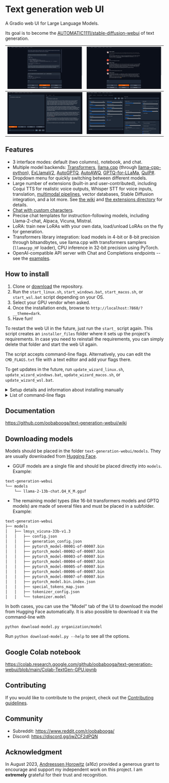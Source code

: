 # Text generation web UI

A Gradio web UI for Large Language Models.

Its goal is to become the [AUTOMATIC1111/stable-diffusion-webui](https://github.com/AUTOMATIC1111/stable-diffusion-webui) of text generation.

|![Image1](https://github.com/oobabooga/screenshots/raw/main/print_instruct.png) | ![Image2](https://github.com/oobabooga/screenshots/raw/main/print_chat.png) |
|:---:|:---:|
|![Image1](https://github.com/oobabooga/screenshots/raw/main/print_default.png) | ![Image2](https://github.com/oobabooga/screenshots/raw/main/print_parameters.png) |

## Features

* 3 interface modes: default (two columns), notebook, and chat.
* Multiple model backends: [Transformers](https://github.com/huggingface/transformers), [llama.cpp](https://github.com/ggerganov/llama.cpp) (through [llama-cpp-python](https://github.com/abetlen/llama-cpp-python)), [ExLlamaV2](https://github.com/turboderp/exllamav2), [AutoGPTQ](https://github.com/PanQiWei/AutoGPTQ), [AutoAWQ](https://github.com/casper-hansen/AutoAWQ), [GPTQ-for-LLaMa](https://github.com/qwopqwop200/GPTQ-for-LLaMa), [QuIP#](https://github.com/Cornell-RelaxML/quip-sharp).
* Dropdown menu for quickly switching between different models.
* Large number of extensions (built-in and user-contributed), including Coqui TTS for realistic voice outputs, Whisper STT for voice inputs, translation, [multimodal pipelines](https://github.com/oobabooga/text-generation-webui/tree/main/extensions/multimodal), vector databases, Stable Diffusion integration, and a lot more. See [the wiki](https://github.com/oobabooga/text-generation-webui/wiki/07-%E2%80%90-Extensions) and [the extensions directory](https://github.com/oobabooga/text-generation-webui-extensions) for details.
* [Chat with custom characters](https://github.com/oobabooga/text-generation-webui/wiki/03-%E2%80%90-Parameters-Tab#character).
* Precise chat templates for instruction-following models, including Llama-2-chat, Alpaca, Vicuna, Mistral.
* LoRA: train new LoRAs with your own data, load/unload LoRAs on the fly for generation.
* Transformers library integration: load models in 4-bit or 8-bit precision through bitsandbytes, use llama.cpp with transformers samplers (`llamacpp_HF` loader), CPU inference in 32-bit precision using PyTorch.
* OpenAI-compatible API server with Chat and Completions endpoints -- see the [examples](https://github.com/oobabooga/text-generation-webui/wiki/12-%E2%80%90-OpenAI-API#examples).

## How to install

1) Clone or [download](https://github.com/oobabooga/text-generation-webui/archive/refs/heads/main.zip) the repository.
2) Run the `start_linux.sh`, `start_windows.bat`, `start_macos.sh`, or `start_wsl.bat` script depending on your OS.
3) Select your GPU vendor when asked.
4) Once the installation ends, browse to `http://localhost:7860/?__theme=dark`.
5) Have fun!

To restart the web UI in the future, just run the `start_` script again. This script creates an `installer_files` folder where it sets up the project's requirements. In case you need to reinstall the requirements, you can simply delete that folder and start the web UI again.

The script accepts command-line flags. Alternatively, you can edit the `CMD_FLAGS.txt` file with a text editor and add your flags there.

To get updates in the future, run `update_wizard_linux.sh`, `update_wizard_windows.bat`, `update_wizard_macos.sh`, or `update_wizard_wsl.bat`.

<details>
<summary>
Setup details and information about installing manually
</summary>

### One-click-installer

The script uses Miniconda to set up a Conda environment in the `installer_files` folder.

If you ever need to install something manually in the `installer_files` environment, you can launch an interactive shell using the cmd script: `cmd_linux.sh`, `cmd_windows.bat`, `cmd_macos.sh`, or `cmd_wsl.bat`.

* There is no need to run any of those scripts (`start_`, `update_wizard_`, or `cmd_`) as admin/root.
* To install the requirements for extensions, you can use the `extensions_reqs` script for your OS. At the end, this script will install the main requirements for the project to make sure that they take precedence in case of version conflicts.
* For additional instructions about AMD and WSL setup, consult [the documentation](https://github.com/oobabooga/text-generation-webui/wiki).
* For automated installation, you can use the `GPU_CHOICE`, `USE_CUDA118`, `LAUNCH_AFTER_INSTALL`, and `INSTALL_EXTENSIONS` environment variables. For instance: `GPU_CHOICE=A USE_CUDA118=FALSE LAUNCH_AFTER_INSTALL=FALSE INSTALL_EXTENSIONS=TRUE ./start_linux.sh`.

### Manual installation using Conda

Recommended if you have some experience with the command-line.

#### 0. Install Conda

https://docs.conda.io/en/latest/miniconda.html

On Linux or WSL, it can be automatically installed with these two commands ([source](https://educe-ubc.github.io/conda.html)):

```
curl -sL "https://repo.anaconda.com/miniconda/Miniconda3-latest-Linux-x86_64.sh" > "Miniconda3.sh"
bash Miniconda3.sh
```

#### 1. Create a new conda environment

```
conda create -n textgen python=3.11
conda activate textgen
```

#### 2. Install Pytorch

| System | GPU | Command |
|--------|---------|---------|
| Linux/WSL | NVIDIA | `pip3 install torch==2.2.1 torchvision==0.17.1 torchaudio==2.2.1 --index-url https://download.pytorch.org/whl/cu121` |
| Linux/WSL | CPU only | `pip3 install torch==2.2.1 torchvision==0.17.1 torchaudio==2.2.1 --index-url https://download.pytorch.org/whl/cpu` |
| Linux | AMD | `pip3 install torch==2.2.1 torchvision==0.17.1 torchaudio==2.2.1 --index-url https://download.pytorch.org/whl/rocm5.6` |
| MacOS + MPS | Any | `pip3 install torch==2.2.1 torchvision==0.17.1 torchaudio==2.2.1` |
| Windows | NVIDIA | `pip3 install torch==2.2.1 torchvision==0.17.1 torchaudio==2.2.1 --index-url https://download.pytorch.org/whl/cu121` |
| Windows | CPU only | `pip3 install torch==2.2.1 torchvision==0.17.1 torchaudio==2.2.1` |

The up-to-date commands can be found here: https://pytorch.org/get-started/locally/.

For NVIDIA, you also need to install the CUDA runtime libraries:

```
conda install -y -c "nvidia/label/cuda-12.1.1" cuda-runtime
```

If you need `nvcc` to compile some library manually, replace the command above with

```
conda install -y -c "nvidia/label/cuda-12.1.1" cuda
```

#### 3. Install the web UI

```
git clone https://github.com/oobabooga/text-generation-webui
cd text-generation-webui
pip install -r <requirements file according to table below>
```

Requirements file to use:

| GPU | CPU | requirements file to use |
|--------|---------|---------|
| NVIDIA | has AVX2 | `requirements.txt` |
| NVIDIA | no AVX2 | `requirements_noavx2.txt` |
| AMD | has AVX2 | `requirements_amd.txt` |
| AMD | no AVX2 | `requirements_amd_noavx2.txt` |
| CPU only | has AVX2 | `requirements_cpu_only.txt` |
| CPU only | no AVX2 | `requirements_cpu_only_noavx2.txt` |
| Apple | Intel | `requirements_apple_intel.txt` |
| Apple | Apple Silicon | `requirements_apple_silicon.txt` |

### Start the web UI

```
conda activate textgen
cd text-generation-webui
python server.py
```

Then browse to

`http://localhost:7860/?__theme=dark`

##### AMD GPU on Windows

1) Use `requirements_cpu_only.txt` or `requirements_cpu_only_noavx2.txt` in the command above.

2) Manually install llama-cpp-python using the appropriate command for your hardware: [Installation from PyPI](https://github.com/abetlen/llama-cpp-python#installation-with-hardware-acceleration).
    * Use the `LLAMA_HIPBLAS=on` toggle.
    * Note the [Windows remarks](https://github.com/abetlen/llama-cpp-python#windows-remarks).

3) Manually install AutoGPTQ: [Installation](https://github.com/PanQiWei/AutoGPTQ#install-from-source).
    * Perform the from-source installation - there are no prebuilt ROCm packages for Windows.

##### Older NVIDIA GPUs

1) For Kepler GPUs and older, you will need to install CUDA 11.8 instead of 12:

```
pip3 install torch==2.2.1 torchvision==0.17.1 torchaudio==2.2.1 --index-url https://download.pytorch.org/whl/cu118
conda install -y -c "nvidia/label/cuda-11.8.0" cuda-runtime
```

2) bitsandbytes >= 0.39 may not work. In that case, to use `--load-in-8bit`, you may have to downgrade like this:
    * Linux: `pip install bitsandbytes==0.38.1`
    * Windows: `pip install https://github.com/jllllll/bitsandbytes-windows-webui/raw/main/bitsandbytes-0.38.1-py3-none-any.whl`

##### Manual install

The `requirements*.txt` above contain various wheels precompiled through GitHub Actions. If you wish to compile things manually, or if you need to because no suitable wheels are available for your hardware, you can use `requirements_nowheels.txt` and then install your desired loaders manually.

### Alternative: Docker

```
For NVIDIA GPU:
ln -s docker/{nvidia/Dockerfile,nvidia/docker-compose.yml,.dockerignore} .
For AMD GPU: 
ln -s docker/{amd/Dockerfile,intel/docker-compose.yml,.dockerignore} .
For Intel GPU:
ln -s docker/{intel/Dockerfile,amd/docker-compose.yml,.dockerignore} .
For CPU only
ln -s docker/{cpu/Dockerfile,cpu/docker-compose.yml,.dockerignore} .
cp docker/.env.example .env
#Create logs/cache dir : 
mkdir -p logs cache
# Edit .env and set: 
#   TORCH_CUDA_ARCH_LIST based on your GPU model
#   APP_RUNTIME_GID      your host user's group id (run `id -g` in a terminal)
#   BUILD_EXTENIONS      optionally add comma separated list of extensions to build
# Edit CMD_FLAGS.txt and add in it the options you want to execute (like --listen --cpu)
# 
docker compose up --build
```

* You need to have Docker Compose v2.17 or higher installed. See [this guide](https://github.com/oobabooga/text-generation-webui/wiki/09-%E2%80%90-Docker) for instructions.
* For additional docker files, check out [this repository](https://github.com/Atinoda/text-generation-webui-docker).

### Updating the requirements

From time to time, the `requirements*.txt` change. To update, use these commands:

```
conda activate textgen
cd text-generation-webui
pip install -r <requirements file that you have used> --upgrade
```
</details>

<details>
<summary>
List of command-line flags
</summary>

#### Basic settings

| Flag                                       | Description |
|--------------------------------------------|-------------|
| `-h`, `--help`                             | show this help message and exit |
| `--multi-user`                             | Multi-user mode. Chat histories are not saved or automatically loaded. WARNING: this is likely not safe for sharing publicly. |
| `--character CHARACTER`                    | The name of the character to load in chat mode by default. |
| `--model MODEL`                            | Name of the model to load by default. |
| `--lora LORA [LORA ...]`                   | The list of LoRAs to load. If you want to load more than one LoRA, write the names separated by spaces. |
| `--model-dir MODEL_DIR`                    | Path to directory with all the models. |
| `--lora-dir LORA_DIR`                      | Path to directory with all the loras. |
| `--model-menu`                             | Show a model menu in the terminal when the web UI is first launched. |
| `--settings SETTINGS_FILE`                 | Load the default interface settings from this yaml file. See `settings-template.yaml` for an example. If you create a file called `settings.yaml`, this file will be loaded by default without the need to use the `--settings` flag. |
| `--extensions EXTENSIONS [EXTENSIONS ...]` | The list of extensions to load. If you want to load more than one extension, write the names separated by spaces. |
| `--verbose`                                | Print the prompts to the terminal. |
| `--chat-buttons`                           | Show buttons on the chat tab instead of a hover menu. |

#### Model loader

| Flag                                       | Description |
|--------------------------------------------|-------------|
| `--loader LOADER`                          | Choose the model loader manually, otherwise, it will get autodetected. Valid options: Transformers, llama.cpp, llamacpp_HF, ExLlamav2_HF, ExLlamav2, AutoGPTQ, AutoAWQ, GPTQ-for-LLaMa, QuIP#. |

#### Accelerate/transformers

| Flag                                        | Description |
|---------------------------------------------|-------------|
| `--cpu`                                     | Use the CPU to generate text. Warning: Training on CPU is extremely slow. |
| `--auto-devices`                            | Automatically split the model across the available GPU(s) and CPU. |
|  `--gpu-memory GPU_MEMORY [GPU_MEMORY ...]` | Maximum GPU memory in GiB to be allocated per GPU. Example: --gpu-memory 10 for a single GPU, --gpu-memory 10 5 for two GPUs. You can also set values in MiB like --gpu-memory 3500MiB. |
| `--cpu-memory CPU_MEMORY`                   | Maximum CPU memory in GiB to allocate for offloaded weights. Same as above. |
| `--disk`                                    | If the model is too large for your GPU(s) and CPU combined, send the remaining layers to the disk. |
| `--disk-cache-dir DISK_CACHE_DIR`           | Directory to save the disk cache to. Defaults to "cache". |
| `--load-in-8bit`                            | Load the model with 8-bit precision (using bitsandbytes). |
| `--bf16`                                    | Load the model with bfloat16 precision. Requires NVIDIA Ampere GPU. |
| `--no-cache`                                | Set `use_cache` to `False` while generating text. This reduces VRAM usage slightly, but it comes at a performance cost. |
| `--trust-remote-code`                       | Set `trust_remote_code=True` while loading the model. Necessary for some models. |
| `--no_use_fast`                             | Set use_fast=False while loading the tokenizer (it's True by default). Use this if you have any problems related to use_fast. |
| `--use_flash_attention_2`                   | Set use_flash_attention_2=True while loading the model. |

#### bitsandbytes 4-bit

⚠️  Requires minimum compute of 7.0 on Windows at the moment.

| Flag                                        | Description |
|---------------------------------------------|-------------|
| `--load-in-4bit`                            | Load the model with 4-bit precision (using bitsandbytes). |
| `--use_double_quant`                        | use_double_quant for 4-bit. |
| `--compute_dtype COMPUTE_DTYPE`             | compute dtype for 4-bit. Valid options: bfloat16, float16, float32. |
| `--quant_type QUANT_TYPE`                   | quant_type for 4-bit. Valid options: nf4, fp4. |

#### llama.cpp

| Flag        | Description |
|-------------|-------------|
| `--tensorcores`  | Use llama-cpp-python compiled with tensor cores support. This increases performance on RTX cards. NVIDIA only. |
| `--flash_attn`   | Use flash-attention. |
| `--n_ctx N_CTX` | Size of the prompt context. |
| `--threads` | Number of threads to use. |
| `--threads-batch THREADS_BATCH` | Number of threads to use for batches/prompt processing. |
| `--no_mul_mat_q` | Disable the mulmat kernels. |
| `--n_batch` | Maximum number of prompt tokens to batch together when calling llama_eval. |
| `--no-mmap`   | Prevent mmap from being used. |
| `--mlock`     | Force the system to keep the model in RAM. |
| `--n-gpu-layers N_GPU_LAYERS` | Number of layers to offload to the GPU. |
| `--tensor_split TENSOR_SPLIT`       | Split the model across multiple GPUs. Comma-separated list of proportions. Example: 18,17. |
| `--numa`      | Activate NUMA task allocation for llama.cpp. |
| `--logits_all`| Needs to be set for perplexity evaluation to work. Otherwise, ignore it, as it makes prompt processing slower. |
| `--no_offload_kqv` | Do not offload the K, Q, V to the GPU. This saves VRAM but reduces the performance. |
| `--cache-capacity CACHE_CAPACITY`   | Maximum cache capacity (llama-cpp-python). Examples: 2000MiB, 2GiB. When provided without units, bytes will be assumed. |
| `--row_split`                               | Split the model by rows across GPUs. This may improve multi-gpu performance. |
| `--streaming-llm`                           | Activate StreamingLLM to avoid re-evaluating the entire prompt when old messages are removed. |
| `--attention-sink-size ATTENTION_SINK_SIZE` | StreamingLLM: number of sink tokens. Only used if the trimmed prompt doesn't share a prefix with the old prompt. |

#### ExLlamav2

| Flag             | Description |
|------------------|-------------|
|`--gpu-split`     | Comma-separated list of VRAM (in GB) to use per GPU device for model layers. Example: 20,7,7. |
|`--max_seq_len MAX_SEQ_LEN`           | Maximum sequence length. |
|`--cfg-cache`                         | ExLlamav2_HF: Create an additional cache for CFG negative prompts. Necessary to use CFG with that loader. |
|`--no_flash_attn`                     | Force flash-attention to not be used. |
|`--cache_8bit`                        | Use 8-bit cache to save VRAM. |
|`--cache_4bit`                        | Use Q4 cache to save VRAM. |
|`--num_experts_per_token NUM_EXPERTS_PER_TOKEN` |  Number of experts to use for generation. Applies to MoE models like Mixtral. |

#### AutoGPTQ

| Flag             | Description |
|------------------|-------------|
| `--triton`                     | Use triton. |
| `--no_inject_fused_attention`  | Disable the use of fused attention, which will use less VRAM at the cost of slower inference. |
| `--no_inject_fused_mlp`        | Triton mode only: disable the use of fused MLP, which will use less VRAM at the cost of slower inference. |
| `--no_use_cuda_fp16`           | This can make models faster on some systems. |
| `--desc_act`                   | For models that don't have a quantize_config.json, this parameter is used to define whether to set desc_act or not in BaseQuantizeConfig. |
| `--disable_exllama`            | Disable ExLlama kernel, which can improve inference speed on some systems. |
| `--disable_exllamav2`          | Disable ExLlamav2 kernel. |

#### GPTQ-for-LLaMa

| Flag                      | Description |
|---------------------------|-------------|
| `--wbits WBITS`           | Load a pre-quantized model with specified precision in bits. 2, 3, 4 and 8 are supported. |
| `--model_type MODEL_TYPE` | Model type of pre-quantized model. Currently LLaMA, OPT, and GPT-J are supported. |
| `--groupsize GROUPSIZE`   | Group size. |
| `--pre_layer PRE_LAYER [PRE_LAYER ...]`  | The number of layers to allocate to the GPU. Setting this parameter enables CPU offloading for 4-bit models. For multi-gpu, write the numbers separated by spaces, eg `--pre_layer 30 60`. |
| `--checkpoint CHECKPOINT` | The path to the quantized checkpoint file. If not specified, it will be automatically detected. |
| `--monkey-patch`          | Apply the monkey patch for using LoRAs with quantized models. |

#### HQQ

| Flag        | Description |
|-------------|-------------|
| `--hqq-backend` | Backend for the HQQ loader. Valid options: PYTORCH, PYTORCH_COMPILE, ATEN. |

#### DeepSpeed

| Flag                                  | Description |
|---------------------------------------|-------------|
| `--deepspeed`                         | Enable the use of DeepSpeed ZeRO-3 for inference via the Transformers integration. |
| `--nvme-offload-dir NVME_OFFLOAD_DIR` | DeepSpeed: Directory to use for ZeRO-3 NVME offloading. |
| `--local_rank LOCAL_RANK`             | DeepSpeed: Optional argument for distributed setups. |

#### RoPE (for llama.cpp, ExLlamaV2, and transformers)

| Flag             | Description |
|------------------|-------------|
| `--alpha_value ALPHA_VALUE`           | Positional embeddings alpha factor for NTK RoPE scaling. Use either this or `compress_pos_emb`, not both. |
| `--rope_freq_base ROPE_FREQ_BASE`     | If greater than 0, will be used instead of alpha_value. Those two are related by `rope_freq_base = 10000 * alpha_value ^ (64 / 63)`. |
| `--compress_pos_emb COMPRESS_POS_EMB` | Positional embeddings compression factor. Should be set to `(context length) / (model's original context length)`. Equal to `1/rope_freq_scale`. |

#### Gradio

| Flag                                  | Description |
|---------------------------------------|-------------|
| `--listen`                            | Make the web UI reachable from your local network. |
| `--listen-port LISTEN_PORT`           | The listening port that the server will use. |
| `--listen-host LISTEN_HOST`           | The hostname that the server will use. |
| `--share`                             | Create a public URL. This is useful for running the web UI on Google Colab or similar. |
| `--auto-launch`                       | Open the web UI in the default browser upon launch. |
| `--gradio-auth USER:PWD`              | Set Gradio authentication password in the format "username:password". Multiple credentials can also be supplied with "u1:p1,u2:p2,u3:p3". |
| `--gradio-auth-path GRADIO_AUTH_PATH` | Set the Gradio authentication file path. The file should contain one or more user:password pairs in the same format as above. |
| `--ssl-keyfile SSL_KEYFILE`           | The path to the SSL certificate key file. |
| `--ssl-certfile SSL_CERTFILE`         | The path to the SSL certificate cert file. |

#### API

| Flag                                  | Description |
|---------------------------------------|-------------|
| `--api`                               | Enable the API extension. |
| `--public-api`                        | Create a public URL for the API using Cloudfare. |
| `--public-api-id PUBLIC_API_ID`       | Tunnel ID for named Cloudflare Tunnel. Use together with public-api option. |
| `--api-port API_PORT`                 | The listening port for the API. |
| `--api-key API_KEY`                   | API authentication key. |
| `--admin-key ADMIN_KEY`               | API authentication key for admin tasks like loading and unloading models. If not set, will be the same as --api-key. |
| `--nowebui`                           | Do not launch the Gradio UI. Useful for launching the API in standalone mode. |

#### Multimodal

| Flag                                  | Description |
|---------------------------------------|-------------|
| `--multimodal-pipeline PIPELINE`      | The multimodal pipeline to use. Examples: `llava-7b`, `llava-13b`. |

</details>

## Documentation

https://github.com/oobabooga/text-generation-webui/wiki

## Downloading models

Models should be placed in the folder `text-generation-webui/models`. They are usually downloaded from [Hugging Face](https://huggingface.co/models?pipeline_tag=text-generation&sort=downloads).

* GGUF models are a single file and should be placed directly into `models`. Example:

```
text-generation-webui
└── models
    └── llama-2-13b-chat.Q4_K_M.gguf
```

* The remaining model types (like 16-bit transformers models and GPTQ models) are made of several files and must be placed in a subfolder. Example:

```
text-generation-webui
├── models
│   ├── lmsys_vicuna-33b-v1.3
│   │   ├── config.json
│   │   ├── generation_config.json
│   │   ├── pytorch_model-00001-of-00007.bin
│   │   ├── pytorch_model-00002-of-00007.bin
│   │   ├── pytorch_model-00003-of-00007.bin
│   │   ├── pytorch_model-00004-of-00007.bin
│   │   ├── pytorch_model-00005-of-00007.bin
│   │   ├── pytorch_model-00006-of-00007.bin
│   │   ├── pytorch_model-00007-of-00007.bin
│   │   ├── pytorch_model.bin.index.json
│   │   ├── special_tokens_map.json
│   │   ├── tokenizer_config.json
│   │   └── tokenizer.model
```

In both cases, you can use the "Model" tab of the UI to download the model from Hugging Face automatically. It is also possible to download it via the command-line with 

```
python download-model.py organization/model
```

Run `python download-model.py --help` to see all the options.

## Google Colab notebook

https://colab.research.google.com/github/oobabooga/text-generation-webui/blob/main/Colab-TextGen-GPU.ipynb

## Contributing

If you would like to contribute to the project, check out the [Contributing guidelines](https://github.com/oobabooga/text-generation-webui/wiki/Contributing-guidelines).

## Community

* Subreddit: https://www.reddit.com/r/oobabooga/
* Discord: https://discord.gg/jwZCF2dPQN

## Acknowledgment

In August 2023, [Andreessen Horowitz](https://a16z.com/) (a16z) provided a generous grant to encourage and support my independent work on this project. I am **extremely** grateful for their trust and recognition.
